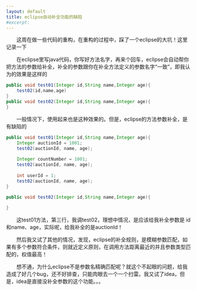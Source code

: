 ```yaml
---
layout: default
title: eclipse自动补全功能的缺陷
#excerpt: 
---
```

　　这周在做一些代码的重构，在重构的过程中，踩了一个eclipse的大坑！这里记录一下    

　　在eclipse里写java代码，你写好方法名字，再来个回车，eclipse会自动帮你把方法的参数给补全，补全的参数跟你在补全方法定义的参数名字“一致”，即我认为的效果是这样的   

```java
public void test01(Integer id,String name,Integer age){
    test02(id,name,age)
}
public void test02(Integer id,String name,Integer age){	
}
```

　　一般情况下，使用起来也是这种效果的。但是，eclipse的方法参数补全，是有缺陷的

```java
public void test01(Integer id,String name,Integer age){
	Integer auctionId = 1001;
	test02(auctionId, name, age);
	
	Integer countNumber = 1001;
	test02(auctionId, name, age);
	
	int userId = 1;
	test02(auctionId, name, age);
}

public void test02(Integer id,String name,Integer age){
	
}
```
　　这test01方法，第三行，我调test02，理想中情况，是应该给我补全参数是 id和name、age，实际呢，给我补全的是auctionId！

　　然后我又试了其他的情况，发现，eclipse的补全规则，是模糊参数匹配，如果有多个参数符合条件，则就近定义原则，在调用方法距离最近的并且参数类型匹配的，权值最高！    

　　想不通，为什么eclipse不是参数名精确匹配呢？就这个不起眼的问题，给我造成了好几个bug，还不好排查，只能肉眼去一个一个扫雷。我又试了idea，但是，idea是直接没补全参数的这个功能。。。